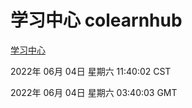 # 学习中心 colearnhub
[学习中心](http://59.174.27.195:56308/colearnhub/)

2022年 06月 04日 星期六 11:40:02 CST

2022年 06月 04日 星期六 03:40:03 GMT
